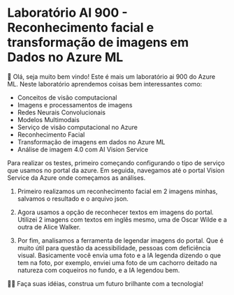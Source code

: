 # Laboratório AI 900 - Reconhecimento facial e transformação de imagens em Dados no Azure ML

📖 Olá, seja muito bem vindo! Este é mais um laboratório ai 900 do Azure ML. Neste laboratório aprendemos coisas bem interessantes como: 

- Conceitos de visão computacional
- Imagens e processamentos de imagens
- Redes Neurais Convolucionais
- Modelos Multimodais
- Serviço de visão computacional no Azure
- Reconhecimento Facial
- Transformação de imagens em dados no Azure ML
- Análise de imagem 4.0 com AI Vision Service

Para realizar os testes, primeiro começando configurando o tipo de serviço que usamos no portal da azure. Em seguida, navegamos até o portal Vision Service da Azure onde começamos as análises. 

1. Primeiro realizamos um reconhecimento facial em 2 imagens minhas, salvamos o resultado e o arquivo json.

2. Agora usamos a opção de reconhecer textos em imagens do portal. Utilizei 2 imagens com textos em inglês mesmo, uma de Oscar Wilde e a outra de Alice Walker.

3. Por fim, analisamos a ferramenta de legendar imagens do portal. Que é muito útil para questão da acessibilidade, pessoas com deficiência visual. Basicamente você envia uma foto e a IA legenda dizendo o que tem na foto, por exemplo, enviei uma foto de um cachorro deitado na natureza com coqueiros no fundo, e a IA legendou bem.

🚀🚀 Faça suas idéias, construa um futuro brilhante com a tecnologia!